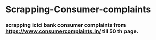 # Scrapping-Consumer-complaints

### scrapping icici bank consumer complaints from https://www.consumercomplaints.in/ till 50 th page.

